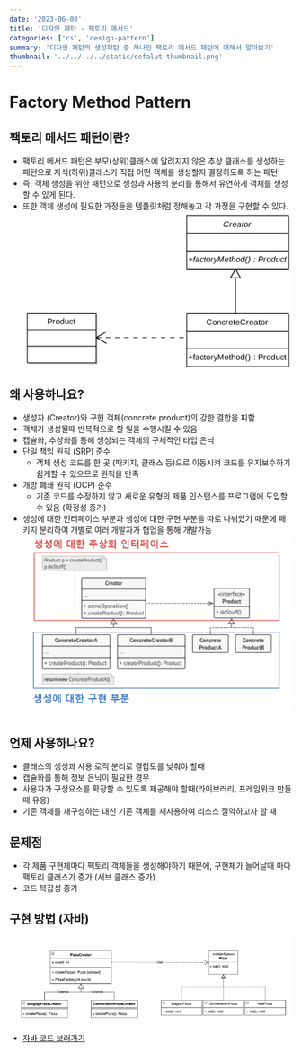 ```yaml
---
date: '2023-06-08'
title: '디자인 패턴 - 팩토리 메서드'
categories: ['cs', 'design-pattern']
summary: '디자인 패턴의 생성패턴 중 하나인 팩토리 메서드 패턴에 대해서 알아보기'
thumbnail: '../../../../static/defalut-thumbnail.png'
---
```


# Factory Method Pattern

## 팩토리 메서드 패턴이란?

- 팩토리 메서드 패턴은 부모(상위)클래스에 알려지지 않은 추상 클래스를 생성하는 패턴으로 자식(하위)클래스가 직접 어떤 객체를 생성할지 결정하도록 하는 패턴!
- 즉, 객체 생성을 위한 패턴으로 생성과 사용의 분리를 통해서 유연하게 객체를 생성할 수 있게 된다.
- 또한 객체 생성에 필요한 과정들을 템플릿처럼 정해놓고 각 과정을 구현할 수 있다.
  ![image](./factory-method/architecture.png)

## 왜 사용하나요?

- 생성자 (Creator)와 구현 객체(concrete product)의 강한 결합을 피함
- 객체가 생성될때 반복적으로 할 일을 수행시킬 수 있음
- 캡슐화, 추상화를 통해 생성되는 객체의 구체적인 타입 은닉
- 단일 책임 원칙 (SRP) 준수
  - 객체 생성 코드를 한 곳 (패키지, 클래스 등)으로 이동시켜 코드를 유지보수하기 쉽게할 수 있으므로 원칙을 만족
- 개방 폐쇄 원칙 (OCP) 준수
  - 기존 코드를 수정하지 않고 새로운 유형의 제품 인스턴스를 프로그램에 도입할 수 있음 (확정성 증가)
- 생성에 대한 인터페이스 부분과 생성에 대한 구현 부분을 따로 나뉘었기 때문에 패키지 분리하여 개별로 여러 개발자가 협업을 통해 개발가능
  ![image](./factory-method/interface.png)

## 언제 사용하나요?

- 클래스의 생성과 사용 로직 분리로 결합도를 낮춰야 할때
- 캡슐화를 통해 정보 은닉이 필요한 경우
- 사용자가 구성요소를 확장할 수 있도록 제공해야 할때(라이브러리, 프레임워크 만들때 유용)
- 기존 객체를 재구성하는 대신 기존 객체를 재사용하여 리소스 절약하고자 할 때

## 문제점

- 각 제품 구현체마다 팩토리 객체들을 생성해야하기 때문에, 구현체가 늘어날때 마다 팩토리 클래스가 증가 (서브 클래스 증가)
- 코드 복잡성 증가

## 구현 방법 (자바)

![UML](./factory-method/uml.png)

- [자바 코드 보러가기](https://github.com/5onchangwoo/design-pattern/tree/main/src/com/example/dessignpattern/creational/factorymethod)
